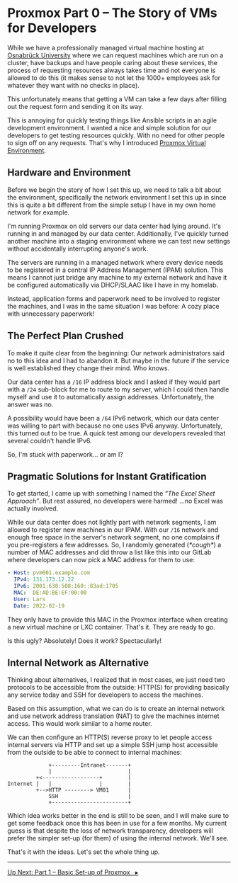 Proxmox Part 0 – The Story of VMs for Developers
================================================

While we have a professionally managed virtual machine hosting at [Osnabrück University](https://uni-osnabrueck.de) where we can request machines which are run on a cluster, have backups and have people caring about these services, the process of requesting resources always takes time and not everyone is allowed to do this (it makes sense to not let the 1000+ employees ask for whatever they want with no checks in place).

This unfortunately means that getting a VM can take a few days after filling out the request form and sending it on its way.

This is annoying for quickly testing things like Ansible scripts in an agile development environment. I wanted a nice and simple solution for our developers to get testing resources quickly. With no need for other people to sign off on any requests. That's why I introduced [Proxmox Virtual Environment](https://proxmox.com).


Hardware and Environment
------------------------

Before we begin the story of how I set this up, we need to talk a bit about the environment, specifically the network environment I set this up in since this is quite a bit different from the simple setup I have in my own home network for example.

I'm running Proxmox on old servers our data center had lying around. It's running in and managed by our data center. Additionally, I've quickly turned another machine into a staging environment where we can test new settings without accidentally interrupting anyone's work.

The servers are running in a managed network where every device needs to be registered in a central IP Address Management (IPAM) solution. This means I cannot just bridge any machine to my external network and have it be configured automatically via DHCP/SLAAC like I have in my homelab.

Instead, application forms and paperwork need to be involved to register the machines, and I was in the same situation I was before: A cozy place with unnecessary paperwork!

The Perfect Plan Crushed
------------------------

To make it quite clear from the beginning: Our network administrators said no to this idea and I had to abandon it. But maybe in the future if the service is well established they change their mind. Who knows.

Our data center has a `/16` IP address block and I asked if they would part with a `/24` sub-block for me to route to my server, which I could then handle myself and use it to automatically assign addresses. Unfortunately, the answer was no.

A possibility would have been a `/64` IPv6 network, which our data center was willing to part with because no one uses IPv6 anyway. Unfortunately, this turned out to be true. A quick test among our developers revealed that several couldn't handle IPv6.

So, I'm stuck with paperwork… or am I?


Pragmatic Solutions for Instant Gratification
---------------------------------------------

To get started, I came up with something I named the _“The Excel Sheet Approach”_. But rest assured, no developers were harmed! …no Excel was actually involved.

While our data center does not lightly part with network segments, I am allowed to register new machines in our IPAM. With our `/16` network and enough free space in the server's network segment, no one complains if you pre-registers a few addresses. So, I randomly generated (_\*cough\*_) a number of MAC addresses and did throw a list like this into our GitLab where developers can now pick a MAC address for them to use:

```yaml
- Host: pvm001.example.com
  IPv4: 131.173.12.22
  IPv6: 2001:638:508:160::83ad:1705
  MAC:  DE:AD:BE:EF:00:00
  User: Lars
  Date: 2022-02-19
```

They only have to provide this MAC in the Proxmox interface when creating a new virtual machine or LXC container. That's it. They are ready to go.

Is this ugly? Absolutely! Does it work? Spectacularly!

Internal Network as Alternative
-------------------------------

Thinking about alternatives, I realized that in most cases, we just need two protocols to be accessible from the outside: HTTP(S) for providing basically any service today and SSH for developers to access the machines.

Based on this assumption, what we can do is to create an internal network and use network address translation (NAT) to give the machines internet access. This would work similar to a home router.

We can then configure an HTTP(S) reverse proxy to let people access internal servers via HTTP and set up a simple SSH jump host accessible from the outside to be able to connect to internal machines:

```
             +---------Intranet-------+
             |                        |
         +<------------------+        |
Internet |   |               |        |
         +-->HTTP --------> VM01      |
             SSH                      |
             +------------------------+
```

Which idea works better in the end is still to be seen, and I will make sure to get some feedback once this has been in use for a few months.
My current guess is that despite the loss of network transparency, developers will prefer the simpler set-up (for them) of using the internal network.
We'll see.

That's it with the ideas. Let's set the whole thing up.

---

 [Up Next: Part 1 – Basic Set-up of Proxmox   ▸](part-1-basic-setup.md)
